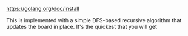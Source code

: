 https://golang.org/doc/install

This is implemented with a simple DFS-based recursive algorithm that updates the board in place. It's the quickest that you will get

